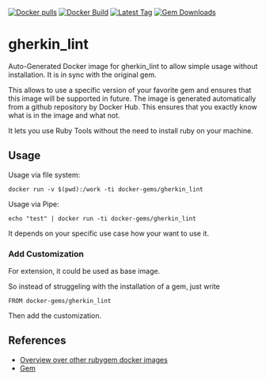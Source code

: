 [![Docker pulls](https://img.shields.io/docker/pulls/rubygem/gherkin_lint.svg)](https://hub.docker.com/r/rubygem/gherkin_lint/)
[![Docker Build](https://img.shields.io/docker/automated/rubygem/gherkin_lint.svg)](https://hub.docker.com/r/rubygem/gherkin_lint/)
[![Latest Tag](https://img.shields.io/github/tag/docker-rubygem/gherkin_lint.svg)](https://hub.docker.com/r/rubygem/gherkin_lint/)
[![Gem Downloads](https://img.shields.io/gem/dt/gherkin_lint.svg)](https://rubygems.org/gems/gherkin_lint/)
# gherkin_lint

Auto-Generated Docker image for gherkin_lint to allow simple usage without installation.
It is in sync with the original gem.

This allows to use a specific version of your favorite gem and ensures that this image will be supported in future.
The image is generated automatically from a github repository by Docker Hub.
This ensures that you exactly know what is in the image and what not.

It lets you use Ruby Tools without the need to install ruby on your machine.

## Usage

Usage via file system:

`docker run -v $(pwd):/work -ti docker-gems/gherkin_lint`

Usage via Pipe:

`echo "test" | docker run -ti docker-gems/gherkin_lint`

It depends on your specific use case how your want to use it.

### Add Customization

For extension, it could be used as base image.

So instead of struggeling with the installation of a gem, just write

`FROM docker-gems/gherkin_lint`

Then add the customization.

## References

 - [Overview over other rubygem docker images](https://github.com/thinkbot/docker-rubygem)
 - [Gem](https://rubygems.org/gems/gherkin_lint/)
